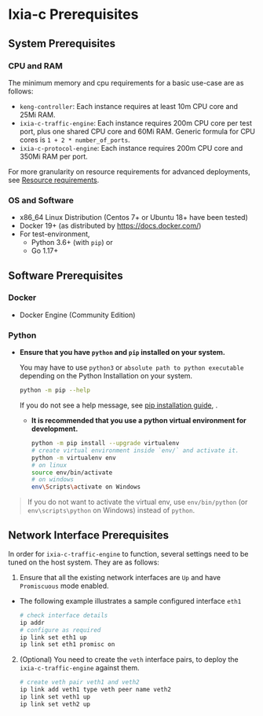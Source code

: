 # Ixia-c Prerequisites

## System Prerequisites

### CPU and RAM

The minimum memory and cpu requirements for a basic use-case are as follows:

* `keng-controller`: Each instance requires at least 10m CPU core and 25Mi RAM.
* `ixia-c-traffic-engine`: Each instance requires 200m CPU core per test port, plus one shared CPU core and 60Mi RAM. Generic formula for CPU cores is `1 + 2 * number_of_ports`.
* `ixia-c-protocol-engine`: Each instance requires 200m CPU core and 350Mi RAM per port.

For more granularity on resource requirements for advanced deployments, see [Resource requirements](reference/resource-requirements.md).

### OS and Software

* x86_64 Linux Distribution (Centos 7+ or Ubuntu 18+ have been tested)
* Docker 19+ (as distributed by <https://docs.docker.com/>)
* For test-environment,
    * Python 3.6+ (with `pip`) or
    * Go 1.17+

## Software Prerequisites

### Docker

* Docker Engine (Community Edition)

### Python

* **Ensure that you have `python` and `pip` installed on your system.**

    You may have to use `python3` or `absolute path to python executable` depending on the Python Installation on your system.

    ```sh
    python -m pip --help
    ```

    If you do not see a help message, see [pip installation guide](https://pip.pypa.io/en/stable/installing/), .

  * **It is recommended that you use a python virtual environment for development.**

    ```sh
    python -m pip install --upgrade virtualenv
    # create virtual environment inside `env/` and activate it.
    python -m virtualenv env
    # on linux
    source env/bin/activate
    # on windows
    env\Scripts\activate on Windows
    ```

> If you do not want to activate the virtual env, use `env/bin/python` (or `env\scripts\python` on Windows) instead of `python`.

## Network Interface Prerequisites

In order for `ixia-c-traffic-engine` to function, several settings need to be tuned on the host system. They are as follows:

1. Ensure that all the existing network interfaces are `Up` and have `Promiscuous` mode enabled.

* The following example illustrates a sample configured interface `eth1`

    ```sh
    # check interface details
    ip addr
    # configure as required
    ip link set eth1 up
    ip link set eth1 promisc on
    ```

2. (Optional) You need to create the `veth` interface pairs, to deploy the `ixia-c-traffic-engine` against them.

    ```sh
    # create veth pair veth1 and veth2
    ip link add veth1 type veth peer name veth2
    ip link set veth1 up
    ip link set veth2 up
    ```
